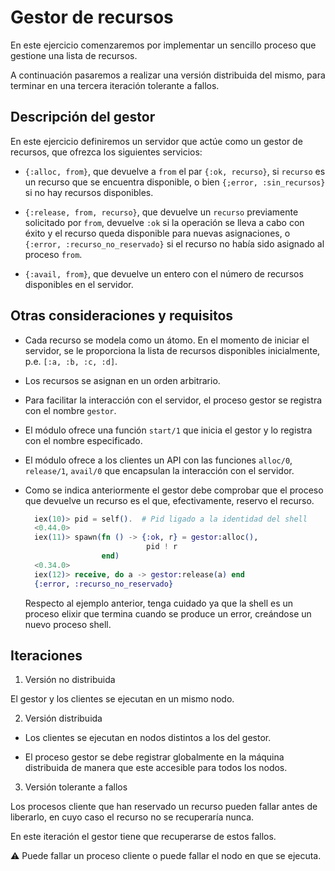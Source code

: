 # Gestor de recursos

En este ejercicio comenzaremos por implementar un sencillo proceso que
gestione una lista de recursos.

A continuación pasaremos a realizar una versión distribuida del mismo,
para terminar en una tercera iteración tolerante a fallos.



## Descripción del gestor

En este ejercicio definiremos un servidor que actúe como un gestor de recursos,
que ofrezca los siguientes servicios:

  - `{:alloc, from}`, que devuelve a `from` el par `{:ok, recurso}`,
    si `recurso` es un recurso que se encuentra disponible, o bien
    `{;error, :sin_recursos}` si no hay recursos disponibles.

  - `{:release, from, recurso}`, que devuelve un `recurso` previamente
    solicitado por `from`, devuelve `:ok` si la operación se lleva
    a cabo con éxito y el recurso queda disponible para nuevas
    asignaciones, o `{:error, :recurso_no_reservado}` si el recurso no había
    sido asignado al proceso `from`.

  - `{:avail, from}`, que devuelve un entero con el número de recursos
    disponibles en el servidor.


## Otras consideraciones y requisitos

- Cada recurso se modela como un átomo. En el momento de iniciar el
  servidor, se le proporciona la lista de recursos disponibles
  inicialmente, p.e. `[:a, :b, :c, :d]`.

- Los recursos se asignan en un orden arbitrario.

- Para facilitar la interacción con el servidor, el proceso gestor se
  registra con el nombre `gestor`.

- El módulo ofrece una función `start/1` que inicia el gestor y lo
  registra con el nombre especificado.

- El módulo ofrece a los clientes un API con las funciones `alloc/0`,
  `release/1`, `avail/0` que encapsulan la interacción con el
  servidor.

- Como se indica anteriormente el gestor debe comprobar que el proceso
  que devuelve un recurso es el que, efectivamente, reservo el
  recurso.
  
  ```elixir
	iex(10)> pid = self().	# Pid ligado a la identidad del shell
	<0.44.0>
	iex(11)> spawn(fn () -> {:ok, r} = gestor:alloc(),
	                         pid ! r
	               end)
	<0.34.0>
	iex(12)> receive, do a -> gestor:release(a) end
	{:error, :recurso_no_reservado}
  ```
  
  Respecto al ejemplo anterior, tenga cuidado ya que la shell es un
  proceso elixir que termina cuando se produce un error, creándose un
  nuevo proceso shell.


## Iteraciones

1. Versión no distribuida

  El gestor y los clientes se ejecutan en un mismo nodo.
  
2. Versión distribuida

  - Los clientes se ejecutan en nodos distintos a los del gestor.
  
  - El proceso gestor se debe registrar globalmente en la máquina
    distribuida de manera que este accesible para todos los nodos.
	
3. Versión tolerante a fallos

  Los procesos cliente que han reservado un recurso pueden fallar
  antes de liberarlo, en cuyo caso el recurso no se recuperaría nunca.
  
  En este iteración el gestor tiene que recuperarse de estos fallos.
  
  :warning: Puede fallar un proceso cliente o puede fallar el nodo en
  que se ejecuta.
